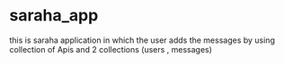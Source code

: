 # saraha_app
this is saraha application in which the user adds the messages  by using collection of Apis and 2 collections (users , messages)
